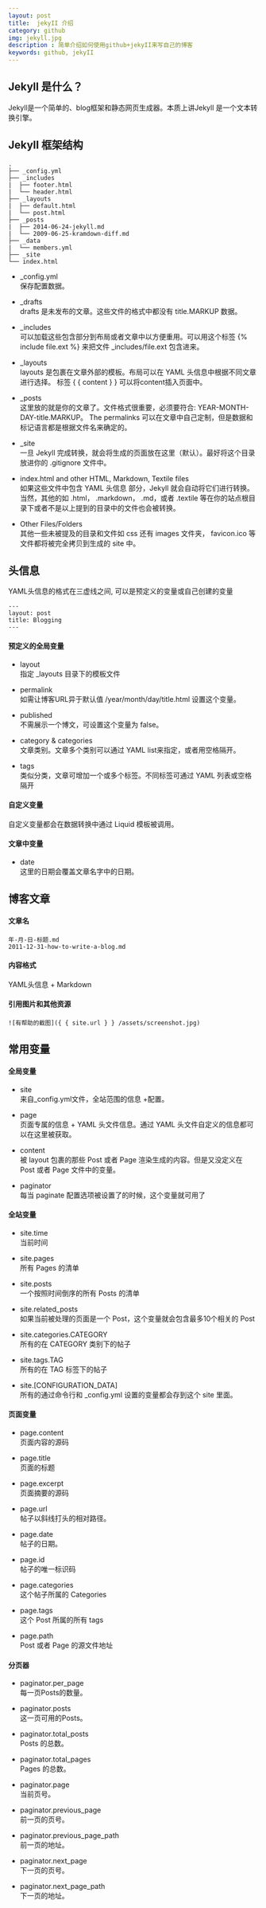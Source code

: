 ```yaml
---
layout: post
title:  jekyII 介绍 
category: github 
img: jekyll.jpg
description : 简单介绍如何使用github+jekyII来写自己的博客 
keywords: github, jekyII 
---
```


## Jekyll 是什么？
Jekyll是一个简单的、blog框架和静态网页生成器。本质上讲Jekyll 是一个文本转换引擎。

## JekyII 框架结构
    .
    ├── _config.yml
    ├── _includes
    |  ├── footer.html
    |  └── header.html
    ├── _layouts
    |  ├── default.html
    |  └── post.html
    ├── _posts
    |  ├── 2014-06-24-jekyll.md
    |  └── 2009-06-25-kramdown-diff.md
    ├── _data
    |  └── members.yml
    ├── _site
    └── index.html

* _config.yml  
保存配置数据。

* _drafts  
drafts 是未发布的文章。这些文件的格式中都没有 title.MARKUP 数据。

* _includes  
可以加载这些包含部分到布局或者文章中以方便重用。可以用这个标签  {% include file.ext %} 来把文件 _includes/file.ext 包含进来。

* _layouts  
layouts 是包裹在文章外部的模板。布局可以在 YAML 头信息中根据不同文章进行选择。 标签 { { content } } 可以将content插入页面中。

* _posts  
这里放的就是你的文章了。文件格式很重要，必须要符合: YEAR-MONTH-DAY-title.MARKUP。 The permalinks 可以在文章中自己定制，但是数据和标记语言都是根据文件名来确定的。

* _site  
一旦 Jekyll 完成转换，就会将生成的页面放在这里（默认）。最好将这个目录放进你的 .gitignore 文件中。

* index.html and other HTML, Markdown, Textile files  
如果这些文件中包含 YAML 头信息 部分，Jekyll 就会自动将它们进行转换。当然，其他的如 .html， .markdown，  .md，或者 .textile 等在你的站点根目录下或者不是以上提到的目录中的文件也会被转换。

* Other Files/Folders  
其他一些未被提及的目录和文件如  css 还有 images 文件夹， favicon.ico 等文件都将被完全拷贝到生成的 site 中。

## 头信息
YAML头信息的格式在三虚线之间, 可以是预定义的变量或自己创建的变量  

    ---
    layout: post
    title: Blogging
    ---

#### 预定义的全局变量
* layout  
指定 _layouts 目录下的模板文件

* permalink  
如需让博客URL异于默认值 /year/month/day/title.html 设置这个变量。

* published    
不需展示一个博文，可设置这个变量为 false。

* category & categories  
文章类别。文章多个类别可以通过 YAML list来指定，或者用空格隔开。

* tags  
类似分类，文章可增加一个或多个标签。不同标签可通过 YAML 列表或空格隔开

#### 自定义变量
自定义变量都会在数据转换中通过 Liquid 模板被调用。

#### 文章中变量
* date  
这里的日期会覆盖文章名字中的日期。

## 博客文章
#### 文章名
    年-月-日-标题.md
    2011-12-31-how-to-write-a-blog.md

#### 内容格式
YAML头信息 + Markdown

#### 引用图片和其他资源
    ![有帮助的截图]({ { site.url } } /assets/screenshot.jpg)

## 常用变量
#### 全局变量
* site  
来自_config.yml文件，全站范围的信息 +配置。

* page  
页面专属的信息 + YAML 头文件信息。通过 YAML 头文件自定义的信息都可以在这里被获取。

* content  
被 layout 包裹的那些 Post 或者 Page 渲染生成的内容。但是又没定义在 Post 或者 Page 文件中的变量。

* paginator  
每当 paginate 配置选项被设置了的时候，这个变量就可用了

#### 全站变量
* site.time  
当前时间

* site.pages  
所有 Pages 的清单

* site.posts  
一个按照时间倒序的所有 Posts 的清单

* site.related_posts  
如果当前被处理的页面是一个 Post，这个变量就会包含最多10个相关的 Post

* site.categories.CATEGORY  
所有的在 CATEGORY 类别下的帖子

* site.tags.TAG  
所有的在 TAG 标签下的帖子

* site.[CONFIGURATION_DATA]  
所有的通过命令行和 _config.yml 设置的变量都会存到这个 site 里面。 

#### 页面变量
* page.content  
页面内容的源码

* page.title  
页面的标题

* page.excerpt  
页面摘要的源码

* page.url  
帖子以斜线打头的相对路径。

* page.date  
帖子的日期。

* page.id  
帖子的唯一标识码

* page.categories  
这个帖子所属的 Categories

* page.tags  
这个 Post 所属的所有 tags

* page.path  
Post 或者 Page 的源文件地址

#### 分页器
* paginator.per_page  
每一页Posts的数量。

* paginator.posts  
这一页可用的Posts。

* paginator.total_posts  
Posts 的总数。

* paginator.total_pages  
Pages 的总数。

* paginator.page  
当前页号。

* paginator.previous_page  
前一页的页号。

* paginator.previous_page_path  
前一页的地址。

* paginator.next_page  
下一页的页号。

* paginator.next_page_path  
下一页的地址。
